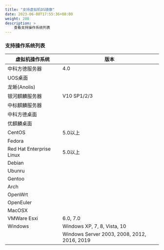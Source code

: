 ```yaml
---
title: "支持虚拟机OS镜像"
date: 2023-06-08T17:55:36+08:00
weight: 200
description: >
    查看支持操作系统列表
---
```


### 支持操作系统列表

|  虚拟机操作系统     |  版本         |
|-------------------|---------------|
| 中科方德服务器      |    4.0 |
| UOS桌面           |         |
| 龙蜥(Anolis)       |        |
| 银河麒麟服务器      | V10 SP1/2/3 |
| 中标麒麟服务器      |             |
| 中科方德桌面        |            |
| 优麒麟桌面          |            |
| CentOS              |   5.0以上 |
| Fedora              |       |
| Red Hat Enterprise Linux |   5.0以上 |
| Debian              |        |
| Ubunru              |        |
| Gentoo              |        |
| Arch                |        |
| OpenWrt             |        |
| OpenEuler           |        |
| MacOSX              |        |
| VMWare Esxi         | 6.0, 7.0 |
| Windows             | Windows XP, 7, 8, Vista, 10 |
|                     | Windows Server 2003, 2008, 2012, 2016, 2019|
